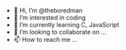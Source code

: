 - 👋 Hi, I’m @theboredman
- 👀 I’m interested in coding
- 🌱 I’m currently learning C, JavaScript
- 💞️ I’m looking to collaborate on ...
- 📫 How to reach me ...

<!---
theboredman/theboredman is a ✨ special ✨ repository because its `README.md` (this file) appears on your GitHub profile.
You can click the Preview link to take a look at your changes.
--->
